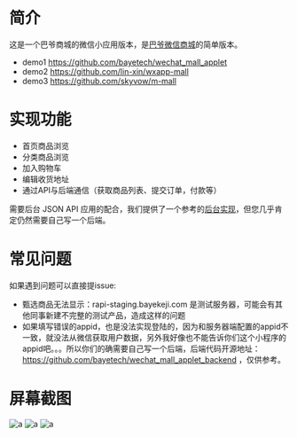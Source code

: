 # 简介
这是一个巴爷商城的微信小应用版本，是[巴爷微信商城](https://wechat.bayekeji.com)的简单版本。
* demo1
https://github.com/bayetech/wechat_mall_applet
* demo2
https://github.com/lin-xin/wxapp-mall
* demo3
https://github.com/skyvow/m-mall

# 实现功能

* 首页商品浏览
* 分类商品浏览
* 加入购物车
* 编辑收货地址
* 通过API与后端通信（获取商品列表、提交订单，付款等）

需要后台 JSON API 应用的配合，我们提供了一个参考的[后台实现](https://github.com/bayetech/wechat_mall_applet_backend)，但您几乎肯定仍然需要自己写一个后端。

# 常见问题

如果遇到问题可以直接提issue:

 - 甄选商品无法显示：rapi-staging.bayekeji.com 是测试服务器，可能会有其他同事新建不完整的测试产品，造成这样的问题
 - 如果填写错误的appid，也是没法实现登陆的，因为和服务器端配置的appid不一致，就没法从微信获取用户数据，另外我好像也不能告诉你们这个小程序的appid吧。。。所以你们的确需要自己写一个后端，后端代码开源地址：https://github.com/bayetech/wechat_mall_applet_backend ，仅供参考。


# 屏幕截图

![a](https://although2013.github.io/images/wechat_applet_1.png)
![a](https://although2013.github.io/images/wechat_applet_2.png)
![a](https://although2013.github.io/images/wechat_applet_3.png)
